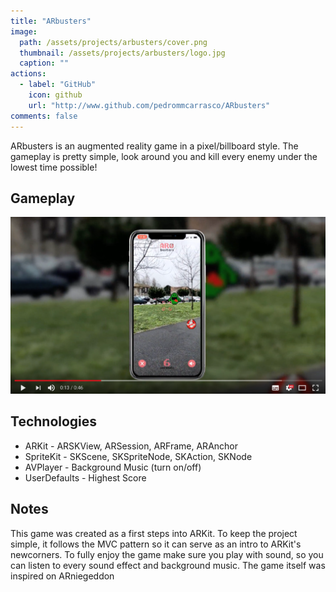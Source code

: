 ```yaml
---
title: "ARbusters"
image: 
  path: /assets/projects/arbusters/cover.png
  thumbnail: /assets/projects/arbusters/logo.jpg
  caption: ""
actions:
  - label: "GitHub"
    icon: github
    url: "http://www.github.com/pedrommcarrasco/ARbusters"
comments: false
---
```


ARbusters is an augmented reality game in a pixel/billboard style. The gameplay is pretty simple, look around you and kill every enemy under the lowest time possible!

##  Gameplay
[![](https://github.com/pedrommcarrasco/pedrommcarrasco.github.io/blob/master/assets/projects/arbusters/thumbnail.png?raw=true)](https://youtu.be/-gL7m_d2hdY "Click to watch ARbusters) Gameplay")

## Technologies
* ARKit - ARSKView, ARSession, ARFrame, ARAnchor
* SpriteKit - SKScene, SKSpriteNode, SKAction, SKNode
* AVPlayer - Background Music (turn on/off)
* UserDefaults  - Highest Score

## Notes
This game was created as a first steps into ARKit. To keep the project simple, it follows the MVC pattern so it can serve as an intro to ARKit's newcorners. To fully enjoy the game make sure you play with sound, so you can listen to every sound effect and background music. The game itself was inspired on ARniegeddon
